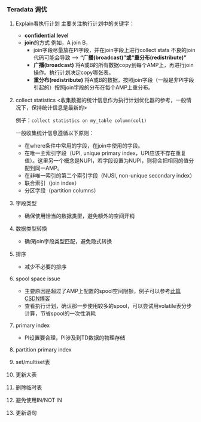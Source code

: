 ### Teradata 调优

 1. Explain看执行计划
    主要关注执行计划中的关键字：
     - **confidential level**
     - **join**的方式
       例如，A join B，
         - join字段尽量放在PI字段，并在join字段上进行collect stats
           不良的join代码可能会导致 --> **“广播(broadcast)”**或**“重分布(redistribute)”**
         - **广播(broadcast)**
           将A或B的所有数据copy到每个AMP上，再进行join操作。执行计划决定copy哪张表。
         - **重分布(redistribute)**
           将A或B的数据，按照join字段（一般是非PI字段引起的）按照join字段的分布在每个AMP上重分布。

2. collect statistics
   <收集数据的统计信息作为执行计划优化器的参考，一般情况下，保持统计信息是最新的>
   
   例子：`collect statistics on my_table column(col1)`
   
   一般收集统计信息遵循以下原则：
   - 在where条件中常用的字段，在join中使用的字段。
   - 在唯一主索引字段（UPI, unique primary index，UPI应该不存在重复值）。这里另一个概念是NUPI，若字段设置为NUPI，则将会把相同的值分配到同一AMP。
   - 在非唯一索引的第二个索引字段（NUSI, non-unique secondary index）
   - 联合索引（join index）
   - 分区字段（partition columns）
   
3. 字段类型
   - 确保使用恰当的数据类型，避免额外的空间开销
   
4. 数据类型转换
   - 确保join字段类型匹配，避免隐式转换
   
5. 排序
   - 减少不必要的排序
   
6. spool space issue
   - 主要原因是超过了AMP上配置的spool空间限额，例子可以参考[此篇CSDN博客](https://blog.csdn.net/thy822/article/details/49448931/)
   - 查看执行计划，确认那一步使用较多的spool，可以尝试用volatile表分步计算，节省spool的一次性消耗
   
7. primary index
   - PI设置要合理，PI涉及到TD数据的物理存储
8. partition primary index
9. set/multiset表
10. 更新大表
11. 删除临时表
12. 避免使用IN/NOT IN
13. 更新语句
